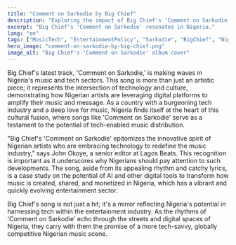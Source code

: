 ```yaml
---
title: "Comment on Sarkodie by Big Chief"
description: "Exploring the impact of Big Chief's 'Comment on Sarkodie' in Nigeria's tech scene."
excerpt: "Big Chief's 'Comment on Sarkodie' resonates in Nigeria."
lang: "en"
tags: ["MusicTech", "EntertainmentPolicy", "Sarkodie", "BigChief", "NigerianMusic"]
hero_image: "comment-on-sarkodie-by-big-chief.png"
image_alt: "Big Chief's 'Comment on Sarkodie' album cover"
---
```


Big Chief's latest track, 'Comment on Sarkodie,' is making waves in Nigeria's music and tech sectors. This song is more than just an artistic piece; it represents the intersection of technology and culture, demonstrating how Nigerian artists are leveraging digital platforms to amplify their music and message. As a country with a burgeoning tech industry and a deep love for music, Nigeria finds itself at the heart of this cultural fusion, where songs like 'Comment on Sarkodie' serve as a testament to the potential of tech-enabled music distribution.

"Big Chief's 'Comment on Sarkodie' epitomizes the innovative spirit of Nigerian artists who are embracing technology to redefine the music industry," says John Okoye, a senior editor at Lagos Beats. This recognition is important as it underscores why Nigerians should pay attention to such developments. The song, aside from its appealing rhythm and catchy lyrics, is a case study on the potential of AI and other digital tools to transform how music is created, shared, and monetized in Nigeria, which has a vibrant and quickly evolving entertainment sector.

Big Chief's song is not just a hit; it's a mirror reflecting Nigeria's potential in harnessing tech within the entertainment industry. As the rhythms of 'Comment on Sarkodie' echo through the streets and digital spaces of Nigeria, they carry with them the promise of a more tech-savvy, globally competitive Nigerian music scene.